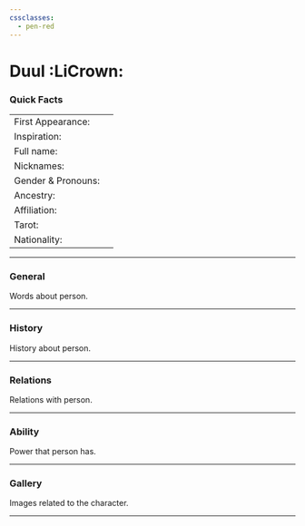 ```yaml
---
cssclasses:
  - pen-red
---
```

# Duul :LiCrown:
### Quick Facts

|                    |     |
| ------------------ | --- |
| First Appearance:  |     |
| Inspiration:          |     |
| Full name:         |     |
| Nicknames:         |     |
| Gender & Pronouns: |     |
| Ancestry:          |     |
| Affiliation:       |     |
| Tarot:             |     |
| Nationality:       |     |
***
### General
Words about person.

***
### History
History about person.

***
### Relations
Relations with person.

***
### Ability
Power that person has.

***
### Gallery
Images related to the character.

***
